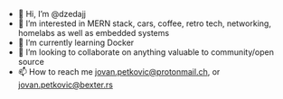 - 👋 Hi, I’m @dzedajj
- 👀 I’m interested in MERN stack, cars, coffee, retro tech, networking, homelabs as well as embedded systems
- 🌱 I’m currently learning Docker
- 💞️ I’m looking to collaborate on anything valuable to community/open source
- 📫 How to reach me jovan.petkovic@protonmail.ch, or jovan.petkovic@bexter.rs
